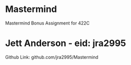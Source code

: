 # Mastermind
Mastermind Bonus Assignment for 422C
# Jett Anderson - eid: jra2995
Github Link: github.com/jra2995/Mastermind
